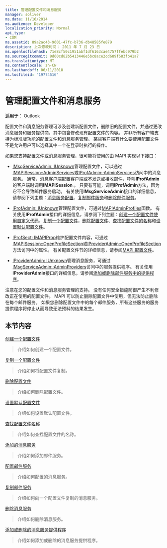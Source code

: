 ```yaml
---
title: 管理配置文件和消息服务
manager: soliver
ms.date: 11/16/2014
ms.audience: Developer
localization_priority: Normal
api_type:
- COM
ms.assetid: 89a2ac43-9601-47fc-b736-db48585fe879
description: 上次修改时间： 2011 年 7 月 23 日
ms.openlocfilehash: 71e8cf50c1951abf1df6163cae4757ffebc979b2
ms.sourcegitcommit: 9d60cd82b5413446e5bc8ace2cd689f683fb41a7
ms.translationtype: MT
ms.contentlocale: zh-CN
ms.lasthandoff: 06/11/2018
ms.locfileid: "19774516"
---
```

# <a name="administering-profiles-and-message-services"></a>管理配置文件和消息服务

  
  
**适用于**： Outlook 
  
配置文件和消息服务管理可涉及创建新配置文件，删除旧的配置文件，并通过更改消息服务和服务提供商，其中包含修改现有配置文件的内容。 并非所有客户端支持为标准版功能的配置文件和消息服务管理。 某些客户端有什么要使用配置文件不是允许用户可以选择其中一个在登录时执行的操作。
  
如果您支持配置文件或消息服务管理，很可能将使用的由 MAPI 实现以下接口：
  
- [IMsgServiceAdmin: IUnknown](imsgserviceadminiunknown.md)管理配置文件，可以通过[IMAPISession::AdminServices](imapisession-adminservices.md)或[IProfAdmin::AdminServices](iprofadmin-adminservices.md)访问中的消息服务。 通常，消息客户端配置客户端或不发送或接收邮件，呼叫**IProfAdmin**的客户端时调用**IMAPISession** 。 只要有可能，调用**IProfAdmin**方法，因为它不会导致邮件服务启动。 有关使用**IMsgServiceAdmin**接口的详细信息，请参阅下列主题：[消息服务配置](configuring-a-message-service.md)、[复制邮件服务](copying-a-message-service.md)和[删除邮件服务](deleting-a-message-service.md)。
    
- [IProfAdmin: IUnknown](iprofadminiunknown.md)管理配置文件，可通过[MAPIAdminProfiles](mapiadminprofiles.md)函数。 有关使用**IProfAdmin**接口的详细信息，请参阅下列主题：[创建一个配置文件使用自定义代码](creating-a-profile-by-using-custom-code.md)、[复制一个配置文件](copying-a-profile.md)，[删除配置文件](deleting-a-profile.md)、[查找配置文件的名称](finding-a-profile-name.md)和[设置默认配置文件](setting-a-default-profile.md)。
    
- [IProfSect: IMAPIProp](iprofsectimapiprop.md)维护配置文件内容，可通过[IMAPISession::OpenProfileSection](imapisession-openprofilesection.md)或[IProviderAdmin::OpenProfileSection](iprovideradmin-openprofilesection.md)方法访问中的属性。 有关配置文件节的详细信息，请参阅[MAPI 配置文件](mapi-profiles.md)。
    
- [IProviderAdmin: IUnknown](iprovideradminiunknown.md)管理消息服务，可通过[IMsgServiceAdmin::AdminProviders](imsgserviceadmin-adminproviders.md)访问中的服务提供程序。 有关使用**IProviderAdmin**接口的详细信息，请参阅[添加或删除邮件服务中的提供程序](adding-or-deleting-providers-in-a-message-service.md)。
    
注意在您的配置文件和消息服务管理的支持。 没有任何安全措施防御产生不利修改正在使用的配置文件。 MAPI 可以防止删除配置文件中使用，但无法防止删除在每个邮件服务。 如果您删除配置文件中的每个邮件服务，所有这些服务的服务提供程序将停止从而导致无法预料的结果发生。
  
## <a name="in-this-section"></a>本节内容

[创建一个配置文件](creating-a-profile.md)
  
> 介绍如何创建一个配置文件。
    
[复制一个配置文件](copying-a-profile.md)
  
> 介绍如何将配置文件复制。
    
[删除配置文件](deleting-a-profile.md)
  
> 介绍如何删除配置文件。
    
[设置默认配置文件](setting-a-default-profile.md)
  
> 介绍如何设置默认配置文件。
    
[查找配置文件名称](finding-a-profile-name.md)
  
> 介绍如何查找配置文件的名称。
    
[添加的消息服务](adding-a-message-service.md)
  
> 介绍如何添加邮件服务。
    
[配置邮件服务](configuring-a-message-service.md)
  
> 介绍如何配置的消息服务。
    
[复制邮件服务](copying-a-message-service.md)
  
> 介绍如何向一个配置文件复制的消息服务。
    
[删除消息服务](deleting-a-message-service.md)
  
> 介绍如何删除消息服务。
    
[添加或删除的消息服务提供程序](adding-or-deleting-providers-in-a-message-service.md)
  
> 介绍如何添加或删除的消息服务提供程序。
    

